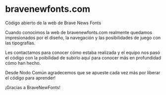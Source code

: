 # bravenewfonts.com
Código abierto de la web de Brave News Fonts

Cuando conocimos la web de bravenewfonts.com realmente quedamos impresionados por el diseño, la navegación y las posibilidades de juego con las tipografías.

Les contactamos para conocer cómo estaba realizada y el equipo nos pasó el código con la poibilidad de subirlo aquí para conocer más en profundidad cómo han hecho.

Desde Nodo Común agradecemos que se apueste cada vez más por liberar el código para aprender!

¡Gracias a BraveNewFonts!
